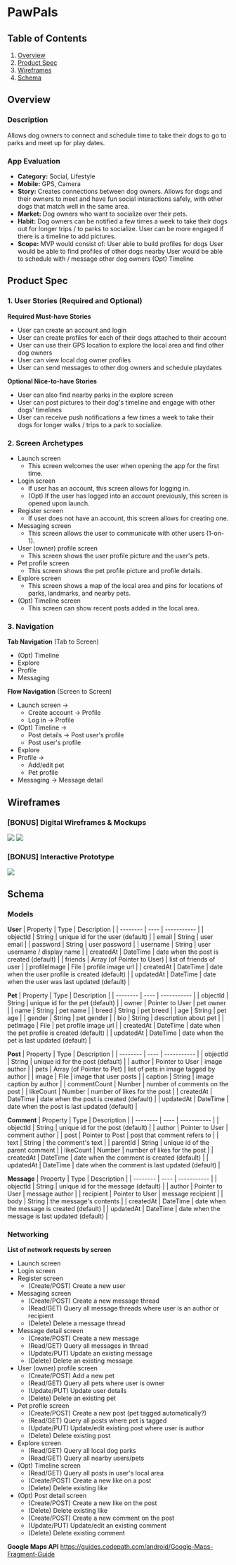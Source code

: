 # PawPals

## Table of Contents
1. [Overview](#Overview)
1. [Product Spec](#Product-Spec)
1. [Wireframes](#Wireframes)
2. [Schema](#Schema)

## Overview
### Description
Allows dog owners to connect and schedule time to take their dogs to go to parks and meet up for play dates.

### App Evaluation
- **Category:** Social, Lifestyle
- **Mobile:** GPS, Camera
- **Story:** Creates connections between dog owners. Allows for dogs and their owners to meet and have fun social interactions safely, with other dogs that match well in the same area.
- **Market:** Dog owners who want to socialize over their pets.
- **Habit:** Dog owners can be notified a few times a week to take their dogs out for longer trips / to parks to socialize. User can be more engaged if there is a timeline to add pictures.
- **Scope:** MVP would consist of:
    User able to build profiles for dogs
    User would be able to find profiles of other dogs nearby
    User would be able to schedule with / message other dog owners
    (Opt) Timeline

## Product Spec

### 1. User Stories (Required and Optional)

**Required Must-have Stories**

* User can create an account and login
* User can create profiles for each of their dogs attached to their account
* User can use their GPS location to explore the local area and find other dog owners
* User can view local dog owner profiles
* User can send messages to other dog owners and schedule playdates

**Optional Nice-to-have Stories**

* User can also find nearby parks in the explore screen
* User can post pictures to their dog's timeline and engage with other dogs' timelines
* User can receive push notifications a few times a week to take their dogs for longer walks / trips to a park to socialize.

### 2. Screen Archetypes

* Launch screen
   * This screen welcomes the user when opening the app for the first time.
* Login screen
   * If user has an account, this screen allows for logging in. 
   * (Opt) If the user has logged into an account previously, this screen is opened upon launch.
* Register screen
   * If user does not have an account, this screen allows for creating one.
* Messaging screen
   * This screen allows the user to communicate with other users (1-on-1).
* User (owner) profile screen
   * This screen shows the user profile picture and the user's pets.
* Pet profile screen
   * This screen shows the pet profile picture and profile details.
* Explore screen
   * This screen shows a map of the local area and pins for locations of parks, landmarks, and nearby pets.
* (Opt) Timeline screen
   * This screen can show recent posts added in the local area.

### 3. Navigation

**Tab Navigation** (Tab to Screen)

* (Opt) Timeline
* Explore
* Profile
* Messaging

**Flow Navigation** (Screen to Screen)

* Launch screen -> 
   * Create account -> Profile
   * Log in -> Profile
* (Opt) Timeline ->
   * Post details -> Post user's profile
   * Post user's profile
* Explore
* Profile ->
   * Add/edit pet
   * Pet profile
* Messaging -> Message detail

## Wireframes

### [BONUS] Digital Wireframes & Mockups

<img src="login_signup.jpg">

<img src="screens.jpg">

### [BONUS] Interactive Prototype
<img src="prototype.gif">

## Schema 

### Models

**User**
|    Property    |    Type    |          Description                                   |
|    --------    |    ----    |          -----------                                   |
| objectId       | String     | unique id for the user (default)                       |
| email          | String     | user email                                             |
| password       | String     | user password                                          |
| username       | String     | user username / display name                           |
| createdAt      | DateTime   | date when the post is created (default)                |
| friends        | Array (of Pointer to User) | list of friends of user                |
| profileImage   | File       | profile image url                                      |
| createdAt      | DateTime   | date when the user profile is created (default)        |
| updatedAt      | DateTime   | date when the user was last updated (default)          |

**Pet**
|    Property    |    Type    |          Description                                   |
|    --------    |    ----    |          -----------                                   |
| objectId       | String     | unique id for the pet (default)                        |
| owner          | Pointer to User | pet owner                                         |
| name           | String     | pet name                                               |
| breed          | String     | pet breed                                              |
| age            | String     | pet age                                                |
| gender         | String     | pet gender                                             |
| bio            | String     | description about pet                                  |
| petImage       | File       | pet profile image url                                  |
| createdAt      | DateTime   | date when the pet profile is created (default)         |
| updatedAt      | DateTime   | date when the pet is last updated (default)            |

**Post**
|    Property    |    Type    |          Description                                   |
|    --------    |    ----    |          -----------                                   |
| objectId       | String     | unique id for the post (default)                       |
| author         | Pointer to User | image author                                      |
| pets           | Array (of Pointer to Pet) | list of pets in image tagged by author  |
| image          | File       | image that user posts                                  |
| caption        | String     | image caption by author                                |
| commentCount   | Number     | number of comments on the post                         |
| likeCount      | Number     | number of likes for the post                           |
| createdAt      | DateTime   | date when the post is created (default)                |
| updatedAt      | DateTime   | date when the post is last updated (default)           |

**Comment**
|    Property    |    Type    |          Description                                   |
|    --------    |    ----    |          -----------                                   |
| objectId       | String     | unique id for the post (default)                       |
| author         | Pointer to User | comment author                                    |
| post           | Pointer to Post | post that comment refers to                       |
| text           | String     | the comment's text                                     |
| parentId       | String     | unique id of the parent comment                        |
| likeCount      | Number     | number of likes for the post                           |
| createdAt      | DateTime   | date when the comment is created (default)             |
| updatedAt      | DateTime   | date when the comment is last updated (default)        |

**Message**
|    Property    |    Type    |          Description                                   |
|    --------    |    ----    |          -----------                                   |
| objectId       | String     | unique id for the message (default)                    |
| author         | Pointer to User | message author                                    |
| recipient      | Pointer to User | message recipient                                 |
| body           | String     | the message's contents                                 |
| createdAt      | DateTime   | date when the message is created (default)             |
| updatedAt      | DateTime   | date when the message is last updated (default)        |

### Networking

**List of network requests by screen**
* Launch screen
* Login screen
* Register screen
   * (Create/POST) Create a new user 
* Messaging screen
   * (Create/POST) Create a new message thread
   * (Read/GET) Query all message threads where user is an author or recipient
   * (Delete) Delete a message thread
* Message detail screen
   * (Create/POST) Create a new message
   * (Read/GET) Query all messages in thread
   * (Update/PUT) Update an existing message
   * (Delete) Delete an existing message
* User (owner) profile screen
   * (Create/POST) Add a new pet
   * (Read/GET) Query all pets where user is owner
   * (Update/PUT) Update user details
   * (Delete) Delete an existing pet
* Pet profile screen
   * (Create/POST) Create a new post (pet tagged automatically?)
   * (Read/GET) Query all posts where pet is tagged
   * (Update/PUT) Update/edit existing post where user is author
   * (Delete) Delete existing post
* Explore screen
   * (Read/GET) Query all local dog parks
   * (Read/GET) Query all nearby users/pets
* (Opt) Timeline screen
   * (Read/GET) Query all posts in user's local area
   * (Create/POST) Create a new like on a post
   * (Delete) Delete existing like
* (Opt) Post detail screen
   * (Create/POST) Create a new like on the post
   * (Delete) Delete existing like
   * (Create/POST) Create a new comment on the post
   * (Update/PUT) Update/edit an existing comment
   * (Delete) Delete existing comment
   
**Google Maps API**
https://guides.codepath.com/android/Google-Maps-Fragment-Guide
